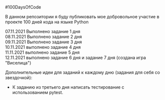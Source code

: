 #100DaysOfCode

В данном репозитории я буду публиковать мое добровольное участие в проекте 100 дней кода на языке Python

07.11.2021 Выполнено задание 1 дня  
08.11.2021 Выполнено задание 2 дня  
09.11.2021 Выполнено задание 3 дня  
10.11.2021 выполнено задание 4 дня  
11.11.2021 выполнено задание 5 дня  
12.11.2021 выполнено задание 6 дня и задание 7 дня (создана игра "Виселица")









Дополнительные идеи для заданий к каждому дню (задания для себя со звездочкой):  
- К заданию из третьего дня написать тестирование с использованием pytest.